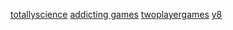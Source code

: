 [totallyscience](https://pixelamp-isgay.github.io/project/othersites/totallyscience)
[addicting games](https://pixelamp-isgay.github.io/project/othersites/addictinggames)
[twoplayergames](https://pixelamp-isgay.github.io/project/othersites/twoplayergames)
[y8](https://pixelamp-isgay.github.io/project/othersites/y8/)

